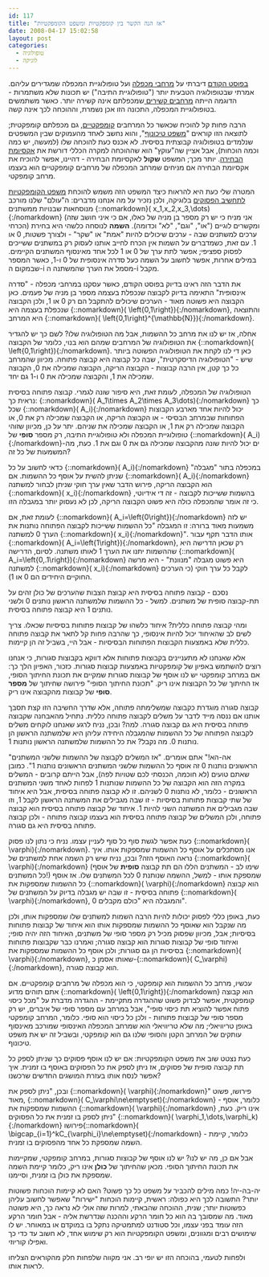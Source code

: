 ```yaml
---
id: 117
title: "אז הנה הקשר בין קומפקטיות ומשפט הקומפקטיות"
date: 2008-04-17 15:02:58
layout: post
categories: 
  - טופולוגיה
  - לוגיקה
---
```

<a href="http://www.gadial.net/?p=116">בפוסט הקודם</a> דיברתי על <a href="http://he.wikipedia.org/wiki/%D7%9E%D7%A8%D7%97%D7%91_%D7%9E%D7%9B%D7%A4%D7%9C%D7%94">מרחבי מכפלה</a> ועל טופולוגיית המכפלה שמגדירים עליהם. אמרתי שבטופולוגיה הטבעית יותר ("טופולוגיית התיבה") יש תכונות שלא משתמרות - הדוגמה הייתה <a href="http://he.wikipedia.org/wiki/%D7%A7%D7%A9%D7%99%D7%A8%D7%95%D7%AA_(%D7%98%D7%95%D7%A4%D7%95%D7%9C%D7%95%D7%92%D7%99%D7%94)">מרחבים קשירים </a>שמכפלתם אינה קשירה יותר. כאשר משתמשים בטופולוגיית המכפלה, התכונה הזו אכן נשמרת, וההוכחה לכך אינה קשה.

הרבה פחות קל להוכיח שכאשר כל המרחבים <a href="http://he.wikipedia.org/wiki/%D7%A7%D7%95%D7%9E%D7%A4%D7%A7%D7%98%D7%99%D7%95%D7%AA">קומפקטיים</a>, גם מכפלתם קומפקטית; לתוצאה הזו קוראים "<a href="http://he.wikipedia.org/wiki/%D7%9E%D7%A9%D7%A4%D7%98_%D7%98%D7%99%D7%9B%D7%95%D7%A0%D7%95%D7%A3">משפט טיכונוף</a>", והוא נחשב לאחד מהעמוקים שבין המשפטים שנלמדים בטופולוגיה קבוצתית בסיסית. לא אכנס כעת להוכחה שלו (למעשה, יש כמה וכמה הוכחות), אבל אציין שה"עוקץ" הוא שההוכחה למקרה הכללי דורשת את <a href="http://www.gadial.net/?p=37">אקסיומת הבחירה</a>. יותר מכך; המשפט <strong>שקול</strong> לאקסיומת הבחירה - דהיינו, אפשר להוכיח את אקסיומת הבחירה אם מניחים שמרחב המכפלה של מרחבים קומפקטיים הוא בעצמו מרחב קומפקטי.

המטרה שלי כעת היא להראות כיצד המשפט הזה משמש להוכחת <a href="http://www.gadial.net/?p=112">משפט הקומפקטיות לתחשיב הפסוקים</a> בלוגיקה, ולכן נזכיר על מה אנחנו מדברים: ה"עולם" שלנו מורכב מנוסחאות שבנויות ממשתנים {::nomarkdown}\( x_1,x_2,x_3,\dots\){:/nomarkdown} (אני מניח כי יש רק מספר בן מניה של כאלו, אם כי איני חושב שזה הכרחי) ומקשרים לוגיים ("או", "וגם", "לא" וכדומה). <strong>השמה</strong> לנוסחה כלשהי היא בחירת ערכים למשתנים שבה - ערכים שיכולים להיות "אמת" או "שקר" - ולצורך פשטות, 0 או 1. עם זאת, כשמדברים על השמות אין הכרח לחייב אותנו לעסוק רק במשתנים ששייכים לפסוק ספציפי; אפשר לתת ערך של 0 או 1 לכל אחד מאינסוף המשתנים הקיימים. במילים אחרות, אפשר לחשוב על השמה כעל סדרה אינסופית של 0 ו-1, כאשר המספר שבמקום ה-i מסמל את הערך שהמשתנה ה-i מקבל.

את הדבר הזה ראינו בדיוק בפוסט הקודם, כאשר עסקנו במרחבי מכפלה - "סדרה אינסופית" התאימה בדיוק לקבוצה שנכפלת בעצמה מספר בן מניה של פעמים. כאן הקבוצה היא פשוטה מאוד - הערכים שיכולים להתקבל הם רק 0 או 1, ולכן הקבוצה שנכפלת בעצמה היא {::nomarkdown}\( \left\{0,1\right\}\){:/nomarkdown}, והתוצאה היא המרחב  {::nomarkdown}\( \left\{0,1\right\}^{\mathbb{N}}\){:/nomarkdown}.

אחלה, אז יש לנו את מרחב כל ההשמות, אבל מה הטופולוגיה שלו? לשם כך יש להגדיר את הטופולוגיה של המרחבים שמהם הוא בנוי, כלומר של הקבוצה {::nomarkdown}\( \left\{0,1\right\}\){:/nomarkdown}. כאן די לנו לקחת את הטופולוגיה הפשוטה ביותר שיש - "הטופולוגיה הדיסקרטית", שבה כל קבוצה היא קבוצה פתוחה. מכיוון שהמרחב כל כך קטן, אין הרבה קבוצות - הקבוצה הריקה, הקבוצה שמכילה את 0, הקבוצה שמכילה את 1, והקבוצה שמכילה את 0 ו-1 גם יחד.

הטופולוגיה של המכפלה, לעומת זאת, היא סיפור שונה לגמרי. קבוצה פתוחה בסיסית נראית כך: {::nomarkdown}\( A_1\times A_2\times A_3\dots\){:/nomarkdown} כך שכל {::nomarkdown}\( A_i\){:/nomarkdown} יכול להיות אחד מארבע הקבוצות הפתוחות שבמרחב הבסיסי - או הקבוצה הריקה, או הקבוצה שמכילה רק את 0, או הקבוצה שמכילה רק את 1, או הקבוצה שמכילה את שניהם. יתר על כן, מכיוון שזוהי טופולוגיית המכפלה ולא טופולוגיית התיבה, רק מספר <strong>סופי</strong> של {::nomarkdown}\( A_i\){:/nomarkdown}-ים יכול להיות שונה מהקבוצה שמכילה גם את 0 וגם את 1. כעת, מה המשמעות של כל זה?

כדאי לחשוב על כל {::nomarkdown}\( A_i\){:/nomarkdown} במכפלה בתור "מגבלה" שניתן להשית על אוסף כל ההשמות. אם {::nomarkdown}\( A_i\){:/nomarkdown} הוא הקבוצה הריקה, פירוש הדבר שאין ערך חוקי שניתן לבחור למשתנה {::nomarkdown}\( x_i\){:/nomarkdown} בהשמות ששייכות לקבוצה - זה די אידיוטי, כי זה אומר שהמכפלה כולה היא פשוט הקבוצה הריקה, לכן לא נעסוק יותר במגבלה הזו.

לעומת זאת, אם {::nomarkdown}\( A_i=\left\{0\right\}\){:/nomarkdown} יש לזה משמעות מאוד ברורה: זו המגבלה "כל ההשמות ששייכות לקבוצה הפתוחה נותנות את הערך 0 למשתנה {::nomarkdown}\( x_i\){:/nomarkdown}". אותו הדבר תקף עבור {::nomarkdown}\( A_i=\left\{1\right\}\){:/nomarkdown}, רק שכאן הדרישה היא שההשמות יתנו את הערך 1 לאותו משתנה. לסיום, הדרישה {::nomarkdown}\( A_i=\left\{0,.1\right\}\){:/nomarkdown} היא פשוט מגבלה "מנוונת" - היא מרשה למשתנה {::nomarkdown}\( x_i\){:/nomarkdown} לקבל כל ערך חוקי (כי הערכים החוקיים היחידים הם 0 או 1).

נסכם - קבוצה פתוחה בסיסית היא קבוצת הצבות שהערכים של כולן זהים על תת-קבוצה סופית של משתנים. למשל - כל ההשמות שלמשתנה הראשון נותנים 0 ולשני נותנים 1 היא קבוצה פתוחה בסיסית.

ומהי קבוצה פתוחה כללית? איחוד כלשהו של קבוצות פתוחות בסיסיות שכאלו. צריך לשים לב שהאיחוד יכול להיות אינסופי, כך שהרבה פחות קל לתאר את קבוצה פתוחה כללית שלא באמצעות הקבוצות הפתוחות הבסיסיות - אבל היי, בשביל זה הן קיימות.

אלא שאנחנו לא מתעניינים בקבוצות פתוחות אלא דווקא בקבוצות סגורות, כי אנחנו רוצים להשתמש באפיון של קומפקטיות באמצעות קבוצות סגורות. כזכור, האפיון הלך כך: אם במרחב קומפקטי יש לנו אוסף של קבוצות סגורות שמקיים את תכונת החיתוך הסופי, אז החיתוך של כל הקבוצות אינו ריק. "תכונת החיתוך הסופי" פירושה שחיתוך של <strong>מספר סופי</strong> של קבוצות מהקבוצה אינו ריק.

קבוצה סגורה מוגדרת כקבוצה שמשלימתה פתוחה, אלא שדרך החשיבה הזו קצת תסבך אותנו אם ננסה מייד לדבר על משלים לקבוצה פתוחה כללית. נתחיל מהאבחנה שקבוצה פתוחה בסיסית היא גם קבוצה סגורה. למה? ובכן, נניח לרגע שאנחנו לוקחים משלים לקבוצה הפתוחה של כל ההשמות שהמגבלה היחידה עליהן היא שלמשתנה הראשון הן נותנות 0. מה נקבל? את כל ההשמות שלמשתנה הראשון נותנות 1.

"אה-הא!" אתם אומרים. "אז המשלים לקבוצה של ההשמות שלשני המשתנים הראשונים נותנות 0 זה אוסף כל ההשמות שלשני המשתנים הראשונים נותנות 1". כמובן שאתם טועים (לא חוכמה, הכנסתי לכם שטויות לפה), אבל הייתם קרובים - המשלים במקרה הזה הוא הקבוצה של כל ההשמות שנותנות 1 לפחות לאחד משני המשתנים הראשונים - כלומר, לא נותנות 0 לשניהם. זו לא קבוצה פתוחה בסיסית, אבל היא איחוד של שתי קבוצות פתוחות בסיסיות - זו שבה מגבילים את המשתנה הראשון לקבל 1, וזו שבה מגבילים את המשתנה השני להיות 1. איחוד של קבוצה פתוחה בסיסית הוא קבוצה פתוחה, ולכן המשלים של קבוצה פתוחה בסיסית הוא בעצמו קבוצה פתוחה - ולכן קבוצה פתוחה בסיסית היא גם סגורה.

כעת אפשר לגשת סוף כל סוף לעניין עצמו. נניח כי נתון לנו פסוק {::nomarkdown}\( \varphi\){:/nomarkdown}. אנו מסתכלים על אוסף כל ההשמות שמספקות אותו. איך נראה האוסף הזה? ובכן, נניח שיש רק השמה אחת למשתנים של {::nomarkdown}\( \varphi\){:/nomarkdown} (שימו לב - המשתנים הללו הם תת קבוצה <strong>סופית</strong> של אוסף כל המשתנים!) שמספקת אותו - למשל, ההשמה שנותנת 0 לכל המשתנים שלו. אז אוסף כל ההשמות שמספקות את {::nomarkdown}\( \varphi\){:/nomarkdown} הוא קבוצה פתוחה בסיסית - זו שבה יש מגבלה בדיוק על המשתנים של {::nomarkdown}\( \varphi\){:/nomarkdown}, והמגבלה היא "כולם מקבלים 0".

כעת, באופן כללי לפסוק יכולות להיות הרבה השמות למשתנים שלו שמספקות אותו, ולכן מה שנקבל הוא שאוסף כל ההשמות שמספקות אותו הוא איחוד של קבוצות פתוחות בסיסיות; אבל, מכיוון שפסוק מכיל רק מספר סופי של משתנים, האיחוד הזה יהיה סופי; ואיחוד סופי של קבוצות סגורות הוא קבוצה סגורה; ואמרנו כבר שקבוצות פתוחות בסיסיות הן גם סגורות; ולכן אוסף כל ההשמות שמספקות את {::nomarkdown}\( \varphi\){:/nomarkdown}, שאותו אסמן כ-{::nomarkdown}\( C_\varphi\){:/nomarkdown}, הוא קבוצה סגורה.

עכשיו, מרחב כל ההשמות הוא קומפקטי, כי הוא מכפלה של מרחבים קומפקטיים. אם אתם תוהים מדוע {::nomarkdown}\( \left\{0,1\right\}\){:/nomarkdown} הוא קבוצה קומפקטית, אפשר לבדוק פשוט שההגדרה מתקיימת - ההגדרה מדברת על "מכל כיסוי פתוח אפשר להוציא תת כיסוי סופי", אבל במרחב עם מספר סופי של איברים, יש רק מספר סופי של קבוצות פתוחות - ולכן כל כיסוי הוא סופי. כלומר, המרחב קומפקטי באופן טריוויאלי; מה שלא טריוויאלי הוא שמרחב המכפלה האינסופי שמורכב מאינסוף עותקים של המרחב הקטן והסופי שלנו גם הוא קומפקטי, ובשביל זה יש את משפט טיכונוף.

כעת נצטט שוב את משפט הקומפקטיות: אם יש לנו אוסף פסוקים כך שניתן לספק כל תת קבוצה סופית של פסוקים, אז ניתן לספק את כל הפסוקים באוסף בו זמנית. איך אפשר לנסח אותו בעזרת המושגים החדשים שרכשנו?

ובכן, "ניתן לספק את {::nomarkdown}\( \varphi\){:/nomarkdown}" פירושו, פשוט מאוד, {::nomarkdown}\( C_\varphi\ne\emptyset\){:/nomarkdown} - כלומר, אוסף ההשמות שמספקות את {::nomarkdown}\( \varphi\){:/nomarkdown} אינו ריק. כעת, "ניתן לספק בו זמנית את כל הפסוקים {::nomarkdown}\( \varphi_1,\dots,\varphi_k\){:/nomarkdown} פירושו{::nomarkdown}\( \bigcap_{i=1}^kC_{\varphi_i}\ne\emptyset\){:/nomarkdown} - כלומר, קיימת השמה שמספקת כל אחד מהפסוקים בו זמנית.

אבל אם כן, מה יש לנו? יש לנו אוסף של קבוצות סגורות, במרחב קומפקטי, שמקיימות את תכונת החיתוך הסופי. מכאן שהחיתוך של <strong>כולן</strong> אינו ריק, כלומר קיימת השמה שמספקת את כולן בו זמנית, וסיימנו.

יה-בה-יה! כמה מילים להכביר על משפט כל כך פשוט? האם לא קיימות הוכחות פשוטות יותר? התשובה לכך היא כפולה: ראשית, קיימות הוכחות "ישירות" שאפשר לחשוב עליהן כפשוטות יותר; שנית, ההוכחה שהבאתי, למרות שזה אולי לא נראה כך, היא פשוטה מאוד. מה שמסובך בה הוא כל חומר הרקע וההכנה שנדרשת אליה - אבל חומר הרקע הזה עומד בפני עצמו, וכל סטודנט למתמטיקה נתקל בו במוקדם או במאוחר. יש לו שימושים רבים ומגוונים, ומשפט הקומפקטיות הוא רק שימוש אחד, לא חשוב עד כדי כך ואפילו קוריוזי.

ולפחות לטעמי, בהוכחה הזו יש יופי רב. אני מקווה שלפחות חלק מהקוראים הצליחו לראות אותו.
